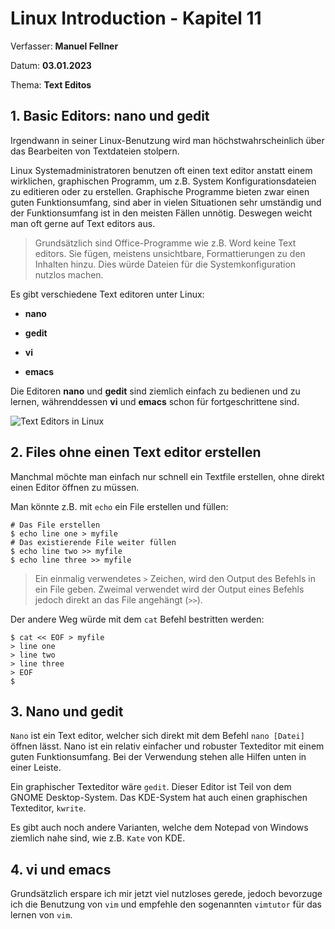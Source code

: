 # Linux Introduction - Kapitel 11

Verfasser: **Manuel Fellner**

Datum: **03.01.2023**

Thema: **Text Editos**



## 1. Basic Editors: nano und gedit

Irgendwann in seiner Linux-Benutzung wird man höchstwahrscheinlich über das Bearbeiten von Textdateien stolpern. 

Linux Systemadministratoren benutzen oft einen text editor anstatt einem wirklichen, graphischen Programm, um z.B. System Konfigurationsdateien zu editieren oder zu erstellen. Graphische Programme bieten zwar einen guten Funktionsumfang, sind aber in vielen Situationen sehr umständig und der Funktionsumfang ist in den meisten Fällen unnötig. Deswegen weicht man oft gerne auf Text editors aus.

> Grundsätzlich sind Office-Programme wie z.B. Word keine Text editors. Sie fügen, meistens unsichtbare, Formattierungen zu den Inhalten hinzu. Dies würde Dateien für die Systemkonfiguration nutzlos machen.

Es gibt verschiedene Text editoren unter Linux:

- **nano**

- **gedit**

- **vi**

- **emacs**

Die Editoren **nano** und **gedit** sind ziemlich einfach zu bedienen und zu lernen, währenddessen **vi** und **emacs** schon für fortgeschrittene sind.

![Text Editors in Linux](https://courses.edx.org/assets/courseware/v1/57bd3f905d0a25d34771843b351ff71a/asset-v1:LinuxFoundationX+LFS101x+1T2020+type@asset+block/LFS01_ch10_screen03.jpg)



## 2. Files ohne einen Text editor erstellen

Manchmal möchte man einfach nur schnell ein Textfile erstellen, ohne direkt einen Editor öffnen zu müssen.

Man könnte z.B. mit `echo` ein File erstellen und füllen:

```shell
# Das File erstellen
$ echo line one > myfile
# Das existierende File weiter füllen
$ echo line two >> myfile
$ echo line three >> myfile
```

> Ein einmalig verwendetes `>` Zeichen, wird den Output des Befehls in ein File geben. Zweimal verwendet wird der Output eines Befehls jedoch direkt an das File angehängt (`>>`).



Der andere Weg würde mit dem `cat` Befehl bestritten werden:

```shell
$ cat << EOF > myfile
> line one
> line two
> line three
> EOF
$
```



## 3. Nano und gedit

`Nano` ist ein Text editor, welcher sich direkt mit dem Befehl `nano [Datei]` öffnen lässt. Nano ist ein relativ einfacher und robuster Texteditor mit einem guten Funktionsumfang. Bei der Verwendung stehen alle Hilfen unten in einer Leiste.

Ein graphischer Texteditor wäre `gedit`. Dieser Editor ist Teil von dem GNOME Desktop-System. Das KDE-System hat auch einen graphischen Texteditor, `kwrite`.

Es gibt auch noch andere Varianten, welche dem Notepad von Windows ziemlich nahe sind, wie z.B. `Kate` von KDE.



## 4. vi und emacs

Grundsätzlich erspare ich mir jetzt viel nutzloses gerede, jedoch bevorzuge ich die Benutzung von `vim` und empfehle den sogenannten `vimtutor` für das lernen von `vim`.  
